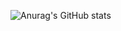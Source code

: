 ![Anurag's GitHub stats](https://github-readme-stats.vercel.app/api?hashiz008=hashiz008&hide=contribs,prs)
